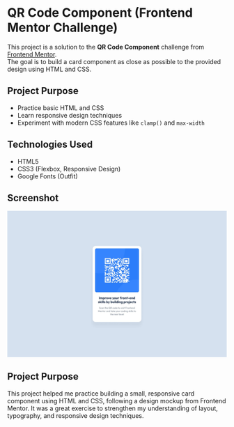 # QR Code Component (Frontend Mentor Challenge)

This project is a solution to the **QR Code Component** challenge from [Frontend Mentor](https://www.frontendmentor.io).  
The goal is to build a card component as close as possible to the provided design using HTML and CSS.

## Project Purpose
- Practice basic HTML and CSS
- Learn responsive design techniques
- Experiment with modern CSS features like `clamp()` and `max-width`

## Technologies Used
- HTML5
- CSS3 (Flexbox, Responsive Design)
- Google Fonts (Outfit)

## Screenshot
![QR Code Component Screenshot](./images//desktop-design.jpg)  

## Project Purpose
This project helped me practice building a small, responsive card component using HTML and CSS, following a design mockup from Frontend Mentor. It was a great exercise to strengthen my understanding of layout, typography, and responsive design techniques.


